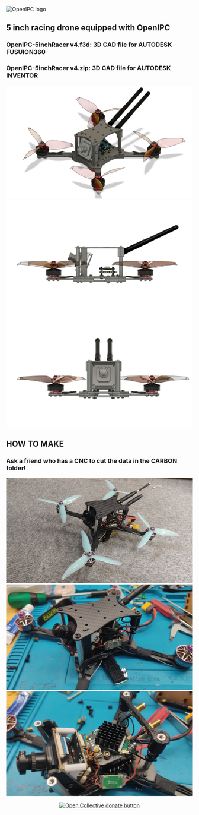 ![OpenIPC logo](https://openipc.org/assets/openipc-logo-black.svg)

## 5 inch racing drone equipped with OpenIPC
### OpenIPC-5inchRacer v4.f3d:  3D CAD file for AUTODESK FUSUION360
### OpenIPC-5inchRacer v4.zip:  3D CAD file for AUTODESK INVENTOR

![top](OpenIPC-5inchRacer1.jpg)
![top](OpenIPC-5inchRacer2.jpg)
![top](OpenIPC-5inchRacer3.jpg)
## HOW TO MAKE
### Ask a friend who has a CNC to cut the data in the CARBON folder!
![top](photo/perse1.jpg)
![top](photo/perse2.jpg)
![top](photo/perse3.jpg)

<p align="center">
<a href="https://opencollective.com/openipc/contribute/backer-14335/checkout" target="_blank"><img src="https://opencollective.com/webpack/donate/button@2x.png?color=blue" width="250" alt="Open Collective donate button"></a>
</p>
